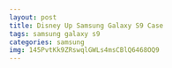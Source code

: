 ```yaml
---
layout: post
title: Disney Up Samsung Galaxy S9 Case
tags: samsung galaxy s9
categories: samsung
img: 145PvtKk9ZRswqlGWLs4msCBlQ6468OQ9
---
```

